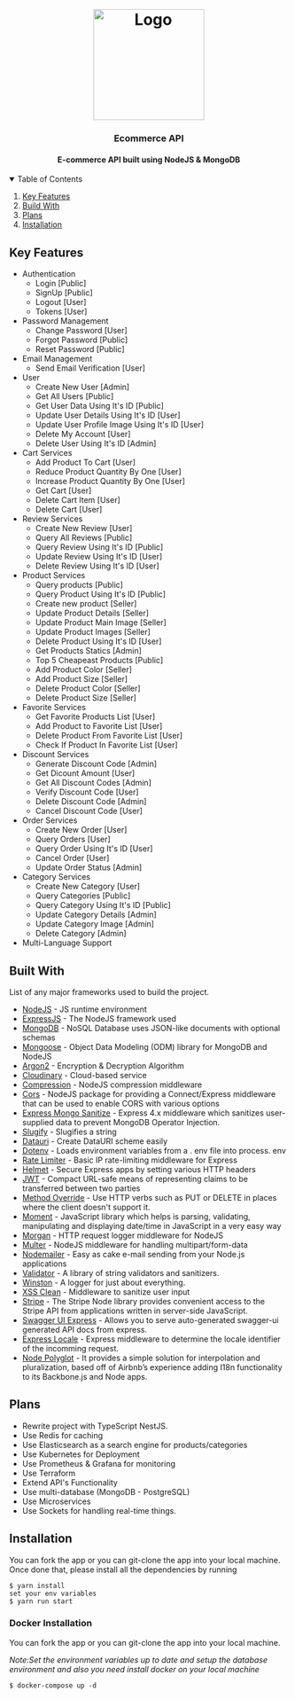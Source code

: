 <!-- PROJECT LOGO -->
<br />
<h1 align="center">
  <a href="https://github.com/Braineanear/EcommerceAPI">
    <img src="https://hackernoon.com/hn-images/1*lAR9Uh_gJ7dp23e0vhy5Hg.png" alt="Logo" width="200" height="200">
  </a>

  <h3 align="center">Ecommerce API</h3>
</h1>

<h4 align="center">E-commerce API built using NodeJS & MongoDB</h4>

<!-- TABLE OF CONTENTS -->
<details open="open">
  <summary>Table of Contents</summary>
  <ol>
    <li>
      <a href="#key-features">Key Features</a>
    </li>
    <li>
      <a href="#build-with">Build With</a>
    </li>
    <li>
      <a href="#plans">Plans</a>
    </li>
    <li>
      <a href="#installation">Installation</a>
    </li>
  </ol>
</details>

## Key Features

* Authentication
  * Login [Public]
  * SignUp [Public]
  * Logout [User]
  * Tokens [User]
* Password Management
  * Change Password [User]
  * Forgot Password [Public]
  * Reset Password  [Public]
* Email Management
  * Send Email Verification [User]
* User
  * Create New User [Admin]
  * Get All Users [Public]
  * Get User Data Using It's ID [Public]
  * Update User Details Using It's ID [User]
  * Update User Profile Image Using It's ID [User]
  * Delete My Account [User]
  * Delete User Using It's ID [Admin]
* Cart Services
  * Add Product To Cart [User]
  * Reduce Product Quantity By One [User]
  * Increase Product Quantity By One [User]
  * Get Cart [User]
  * Delete Cart Item [User]
  * Delete Cart [User]
* Review Services
  * Create New Review [User]
  * Query All Reviews [Public]
  * Query Review Using It's ID [Public]
  * Update Review Using It's ID [User]
  * Delete Review Using It's ID [User]
* Product Services
  * Query products [Public]
  * Query Product Using It's ID [Public]
  * Create new product [Seller]
  * Update Product Details [Seller]
  * Update Product Main Image [Seller]
  * Update Product Images [Seller]
  * Delete Product Using It's ID [User]
  * Get Products Statics [Admin]
  * Top 5 Cheapeast Products [Public]
  * Add Product Color [Seller]
  * Add Product Size [Seller]
  * Delete Product Color [Seller]
  * Delete Product Size [Seller]
* Favorite Services
  * Get Favorite Products List [User]
  * Add Product to Favorite List [User]
  * Delete Product From Favorite List [User]
  * Check If Product In Favorite List [User]
* Discount Services
  * Generate Discount Code [Admin]
  * Get Dicount Amount [User]
  * Get All Discount Codes [Admin]
  * Verify Discount Code [User]
  * Delete Discount Code [Admin]
  * Cancel Discount Code [User]
* Order Services
  * Create New Order [User]
  * Query Orders [User]
  * Query Order Using It's ID [User]
  * Cancel Order [User]
  * Update Order Status [Admin]
* Category Services
  * Create New Category [User]
  * Query Categories [Public]
  * Query Category Using It's ID [Public]
  * Update Category Details [Admin]
  * Update Category Image [Admin]
  * Delete Category [Admin]
* Multi-Language Support

## Built With

List of any major frameworks used to build the project.

* [NodeJS](https://nodejs.org/) - JS runtime environment
* [ExpressJS](https://expressjs.com/) - The NodeJS framework used
* [MongoDB](https://www.mongodb.com/) - NoSQL Database uses JSON-like documents with optional schemas
* [Mongoose](https://mongoosejs.com/) - Object Data Modeling (ODM) library for MongoDB and NodeJS
* [Argon2](https://www.npmjs.com/package/argon2) - Encryption & Decryption Algorithm
* [Cloudinary](https://cloudinary.com/) - Cloud-based service
* [Compression](https://www.npmjs.com/package/compression) - NodeJS compression middleware
* [Cors](https://www.npmjs.com/package/cors) - NodeJS package for providing a Connect/Express middleware that can be used to enable CORS with various options
* [Express Mongo Sanitize](https://www.npmjs.com/package/express-mongo-sanitize) - Express 4.x middleware which sanitizes user-supplied data to prevent MongoDB Operator Injection.
* [Slugify](https://www.npmjs.com/package/slugify) - Slugifies a string
* [Datauri](https://www.npmjs.com/package/datauri) - Create DataURI scheme easily
* [Dotenv](https://www.npmjs.com/package/dotenv) - Loads environment variables from a . env file into process. env
* [Rate Limiter](https://www.npmjs.com/package/express-rate-limit) - Basic IP rate-limiting middleware for Express
* [Helmet](https://www.npmjs.com/package/helmet) - Secure Express apps by setting various HTTP headers
* [JWT](https://jwt.io/) - Compact URL-safe means of representing claims to be transferred between two parties
* [Method Override](https://www.npmjs.com/package/method-override) - Use HTTP verbs such as PUT or DELETE in places where the client doesn't support it.
* [Moment](https://momentjs.com/) - JavaScript library which helps is parsing, validating, manipulating and displaying date/time in JavaScript in a very easy way
* [Morgan](https://www.npmjs.com/package/morgan) - HTTP request logger middleware for NodeJS
* [Multer](https://www.npmjs.com/package/multer) - NodeJS middleware for handling multipart/form-data
* [Nodemailer](https://www.npmjs.com/package/nodemailer) - Easy as cake e-mail sending from your Node.js applications
* [Validator](https://www.npmjs.com/package/validator) - A library of string validators and sanitizers.
* [Winston](https://www.npmjs.com/package/winston) - A logger for just about everything.
* [XSS Clean](https://www.npmjs.com/package/xss-clean) - Middleware to sanitize user input
* [Stripe](https://www.npmjs.com/package/stripe) - The Stripe Node library provides convenient access to the Stripe API from applications written in server-side JavaScript.
* [Swagger UI Express](https://www.npmjs.com/package/swagger-ui-express) - Allows you to serve auto-generated swagger-ui generated API docs from express.
* [Express Locale](https://www.npmjs.com/package/express-locale) - Express middleware to determine the locale identifier of the incomming request.
* [Node Polyglot](https://www.npmjs.com/package/node-polyglot) - It provides a simple solution for interpolation and pluralization, based off of Airbnb’s experience adding I18n functionality to its Backbone.js and Node apps.

## Plans

* Rewrite project with TypeScript NestJS.
* Use Redis for caching
* Use Elasticsearch as a search engine for products/categories
* Use Kubernetes for Deployment
* Use Prometheus & Grafana for monitoring
* Use Terraform
* Extend API's Functionality
* Use multi-database (MongoDB - PostgreSQL)
* Use Microservices
* Use Sockets for handling real-time things.

## Installation

You can fork the app or you can git-clone the app into your local machine. Once done that, please install all the
dependencies by running
```
$ yarn install
set your env variables
$ yarn run start
```

### Docker Installation 
You can fork the app or you can git-clone the app into your local machine. 

*Note:Set the environment variables up to date and setup the database environment and also you need install docker on your local machine*

```
$ docker-compose up -d
```